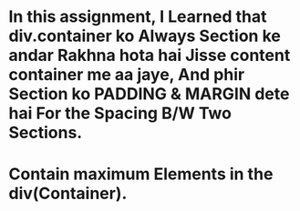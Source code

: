 # In this assignment, I Learned that div.container ko Always Section ke andar Rakhna hota hai Jisse content container me aa jaye, And phir Section ko PADDING & MARGIN dete hai For the Spacing B/W Two Sections.

# Contain maximum Elements in the div(Container).